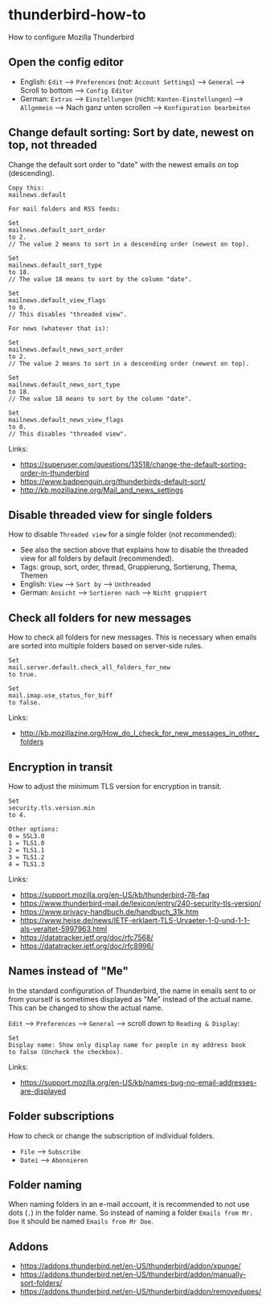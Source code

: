 # thunderbird-how-to
How to configure Mozilla Thunderbird

## Open the config editor
- English: `Edit` --> `Preferences` (not: `Account Settings`) --> `General` --> Scroll to bottom --> `Config Editor`
- German: `Extras` --> `Einstellungen` (nicht: `Konten-Einstellungen`) --> `Allgemein` --> Nach ganz unten scrollen --> `Konfiguration bearbeiten`

## Change default sorting: Sort by date, newest on top, not threaded
Change the default sort order to "date" with the newest emails on top (descending).
```
Copy this:
mailnews.default
```

```
For mail folders and RSS feeds:

Set
mailnews.default_sort_order
to 2.
// The value 2 means to sort in a descending order (newest on top).

Set
mailnews.default_sort_type
to 18.
// The value 18 means to sort by the column "date".

Set
mailnews.default_view_flags
to 0.
// This disables "threaded view".
```

```
For news (whatever that is):

Set
mailnews.default_news_sort_order
to 2.
// The value 2 means to sort in a descending order (newest on top).

Set
mailnews.default_news_sort_type
to 18.
// The value 18 means to sort by the column "date".

Set
mailnews.default_news_view_flags
to 0.
// This disables "threaded view".
```

Links:
- https://superuser.com/questions/13518/change-the-default-sorting-order-in-thunderbird
- https://www.badpenguin.org/thunderbirds-default-sort/
- http://kb.mozillazine.org/Mail_and_news_settings

## Disable threaded view for single folders
How to disable `Threaded view` for a single folder (not recommended):
- See also the section above that explains how to disable the threaded view for all folders by default (recommended).
- Tags: group, sort, order, thread, Gruppierung, Sortierung, Thema, Themen
- English: `View` --> `Sort by` --> `Unthreaded`
- German: `Ansicht` --> `Sortieren nach` --> `Nicht gruppiert`

## Check all folders for new messages
How to check all folders for new messages. This is necessary when emails are sorted into multiple folders based on server-side rules.
```
Set
mail.server.default.check_all_folders_for_new
to true.

Set
mail.imap.use_status_for_biff
to false.
```

Links:
- http://kb.mozillazine.org/How_do_I_check_for_new_messages_in_other_folders

## Encryption in transit
How to adjust the minimum TLS version for encryption in transit.
```
Set
security.tls.version.min
to 4.

Other options:
0 = SSL3.0
1 = TLS1.0
2 = TLS1.1
3 = TLS1.2
4 = TLS1.3
```

Links:
- https://support.mozilla.org/en-US/kb/thunderbird-78-faq
- https://www.thunderbird-mail.de/lexicon/entry/240-security-tls-version/
- https://www.privacy-handbuch.de/handbuch_31k.htm
- https://www.heise.de/news/IETF-erklaert-TLS-Urvaeter-1-0-und-1-1-als-veraltet-5997963.html
- https://datatracker.ietf.org/doc/rfc7568/
- https://datatracker.ietf.org/doc/rfc8996/

## Names instead of "Me"
In the standard configuration of Thunderbird, the name in emails sent to or from yourself is sometimes displayed as "Me" instead of the actual name.
This can be changed to show the actual name.

`Edit` --> `Preferences` --> `General` --> scroll down to `Reading & Display`:
```
Set
Display name: Show only display name for people in my address book
to false (Uncheck the checkbox).
```

Links:
- https://support.mozilla.org/en-US/kb/names-bug-no-email-addresses-are-displayed

## Folder subscriptions
How to check or change the subscription of individual folders.
- `File` --> `Subscribe`
- `Datei` --> `Abonnieren`

## Folder naming
When naming folders in an e-mail account, it is recommended to not use dots (`.`) in the folder name.
So instead of naming a folder `Emails from Mr. Doe` it should be named `Emails from Mr Doe`.

## Addons
- https://addons.thunderbird.net/en-US/thunderbird/addon/xpunge/
- https://addons.thunderbird.net/en-US/thunderbird/addon/manually-sort-folders/
- https://addons.thunderbird.net/en-US/thunderbird/addon/removedupes/

